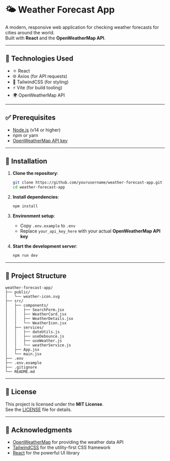 # 🌤️ Weather Forecast App

A modern, responsive web application for checking weather forecasts for cities around the world.  
Built with **React** and the **OpenWeatherMap API**.

---

## 🔧 Technologies Used

- ⚛️ React
- 🌐 Axios (for API requests)
- 🎨 TailwindCSS (for styling)
- ⚡ Vite (for build tooling)
- 🌍 OpenWeatherMap API

---

## ✅ Prerequisites

- [Node.js](https://nodejs.org/) (v14 or higher)
- npm or yarn
- [OpenWeatherMap API key](https://openweathermap.org/api)

---

## 🚀 Installation

1. **Clone the repository**:
   ```bash
   git clone https://github.com/yourusername/weather-forecast-app.git
   cd weather-forecast-app
   ```

2. **Install dependencies**:
   ```bash
   npm install
   ```

3. **Environment setup**:
   - Copy `.env.example` to `.env`
   - Replace `your_api_key_here` with your actual **OpenWeatherMap API key**

4. **Start the development server**:
   ```bash
   npm run dev
   ```

---

## 📁 Project Structure

```
weather-forecast-app/
├── public/
│   └── weather-icon.svg
├── src/
│   ├── components/
│   │   ├── SearchForm.jsx
│   │   ├── WeatherCard.jsx
│   │   ├── WeatherDetails.jsx
│   │   └── WeatherIcon.jsx
│   ├── services/
│   │   ├── dateUtils.js
│   │   ├── useDebounce.js
│   │   ├── useWeather.js
│   │   └── weatherService.js
│   ├── App.jsx
│   └── main.jsx
├── .env
├── .env.example
├── .gitignore
└── README.md
```

---

## 📄 License

This project is licensed under the **MIT License**.  
See the [LICENSE](./LICENSE) file for details.

---

## 🙏 Acknowledgments

- [OpenWeatherMap](https://openweathermap.org/) for providing the weather data API
- [TailwindCSS](https://tailwindcss.com/) for the utility-first CSS framework
- [React](https://reactjs.org/) for the powerful UI library
